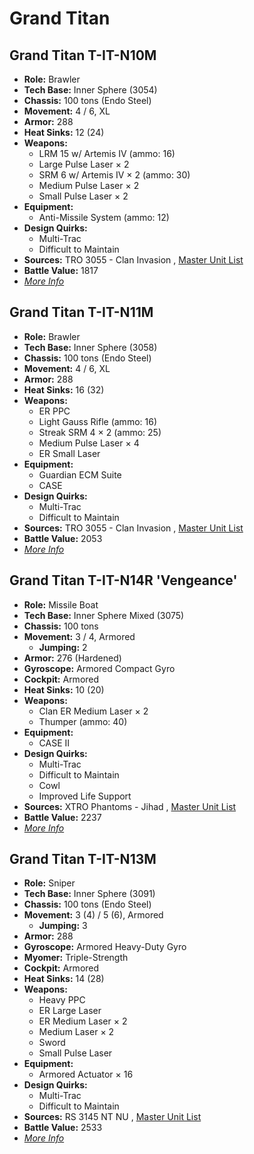 # Grand Titan 

## Grand Titan T-IT-N10M 

- **Role:** Brawler 
- **Tech Base:** Inner Sphere (3054) 
- **Chassis:** 100 tons (Endo Steel) 
- **Movement:** 4 / 6, XL 
- **Armor:** 288 
- **Heat Sinks:** 12 (24) 
- **Weapons:** 
  - LRM 15 w/ Artemis IV (ammo: 16) 
  - Large Pulse Laser × 2 
  - SRM 6 w/ Artemis IV × 2 (ammo: 30) 
  - Medium Pulse Laser × 2 
  - Small Pulse Laser × 2 
- **Equipment:** 
  - Anti-Missile System (ammo: 12) 
- **Design Quirks:** 
  - Multi-Trac 
  - Difficult to Maintain 
- **Sources:** TRO 3055 - Clan Invasion , [Master Unit List](http://masterunitlist.info/Unit/Details/1265/grand-titan-t-it-n10m) 
- **Battle Value:** 1817 
- [*More Info*](grand_titan/grand_titan_t-it-n10m.md) 

## Grand Titan T-IT-N11M 

- **Role:** Brawler 
- **Tech Base:** Inner Sphere (3058) 
- **Chassis:** 100 tons (Endo Steel) 
- **Movement:** 4 / 6, XL 
- **Armor:** 288 
- **Heat Sinks:** 16 (32) 
- **Weapons:** 
  - ER PPC 
  - Light Gauss Rifle (ammo: 16) 
  - Streak SRM 4 × 2 (ammo: 25) 
  - Medium Pulse Laser × 4 
  - ER Small Laser 
- **Equipment:** 
  - Guardian ECM Suite 
  - CASE 
- **Design Quirks:** 
  - Multi-Trac 
  - Difficult to Maintain 
- **Sources:** TRO 3055 - Clan Invasion , [Master Unit List](http://masterunitlist.info/Unit/Details/1266/grand-titan-t-it-n11m) 
- **Battle Value:** 2053 
- [*More Info*](grand_titan/grand_titan_t-it-n11m.md) 

## Grand Titan T-IT-N14R 'Vengeance' 

- **Role:** Missile Boat 
- **Tech Base:** Inner Sphere Mixed (3075) 
- **Chassis:** 100 tons 
- **Movement:** 3 / 4, Armored 
  - **Jumping:** 2 
- **Armor:** 276 (Hardened) 
- **Gyroscope:** Armored Compact Gyro 
- **Cockpit:** Armored 
- **Heat Sinks:** 10 (20) 
- **Weapons:** 
  - Clan ER Medium Laser × 2 
  - Thumper (ammo: 40) 
- **Equipment:** 
  - CASE II 
- **Design Quirks:** 
  - Multi-Trac 
  - Difficult to Maintain 
  - Cowl 
  - Improved Life Support 
- **Sources:** XTRO Phantoms - Jihad , [Master Unit List](http://masterunitlist.info/Unit/Details/5604/grand-titan-t-it-n14r-vengeance) 
- **Battle Value:** 2237 
- [*More Info*](grand_titan/grand_titan_t-it-n14r_vengeance.md) 

## Grand Titan T-IT-N13M 

- **Role:** Sniper 
- **Tech Base:** Inner Sphere (3091) 
- **Chassis:** 100 tons (Endo Steel) 
- **Movement:** 3 (4) / 5 (6), Armored 
  - **Jumping:** 3 
- **Armor:** 288 
- **Gyroscope:** Armored Heavy-Duty Gyro 
- **Myomer:** Triple-Strength 
- **Cockpit:** Armored 
- **Heat Sinks:** 14 (28) 
- **Weapons:** 
  - Heavy PPC 
  - ER Large Laser 
  - ER Medium Laser × 2 
  - Medium Laser × 2 
  - Sword 
  - Small Pulse Laser 
- **Equipment:** 
  - Armored Actuator × 16 
- **Design Quirks:** 
  - Multi-Trac 
  - Difficult to Maintain 
- **Sources:** RS 3145 NT NU , [Master Unit List](http://masterunitlist.info/Unit/Details/6830/grand-titan-t-it-n13m) 
- **Battle Value:** 2533 
- [*More Info*](grand_titan/grand_titan_t-it-n13m.md) 

